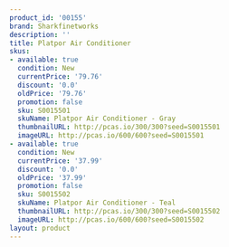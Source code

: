 ```yaml
---
product_id: '00155'
brand: Sharkfinetworks
description: ''
title: Platpor Air Conditioner
skus:
- available: true
  condition: New
  currentPrice: '79.76'
  discount: '0.0'
  oldPrice: '79.76'
  promotion: false
  sku: S0015501
  skuName: Platpor Air Conditioner - Gray
  thumbnailURL: http://pcas.io/300/300?seed=S0015501
  imageURL: http://pcas.io/600/600?seed=S0015501
- available: true
  condition: New
  currentPrice: '37.99'
  discount: '0.0'
  oldPrice: '37.99'
  promotion: false
  sku: S0015502
  skuName: Platpor Air Conditioner - Teal
  thumbnailURL: http://pcas.io/300/300?seed=S0015502
  imageURL: http://pcas.io/600/600?seed=S0015502
layout: product
---
```

